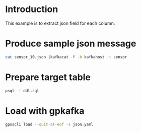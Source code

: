 # Introduction
This example is to extract json field for each column.


# Produce sample json message
```bash
cat sensor_10.json |kafkacat -P -b kafkahost -t sensor
```

# Prepare target table
```bash
psql -f ddl.sql
```

# Load with gpkafka
```bash
gpsscli load --quit-at-eof -s json.yaml
```
